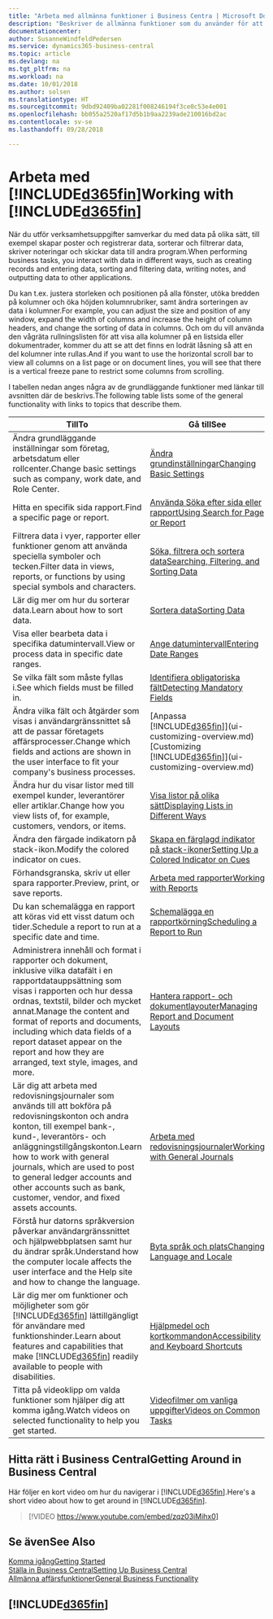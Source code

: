 ```yaml
---
title: "Arbeta med allmänna funktioner i Business Centra | Microsoft Docs"
description: "Beskriver de allmänna funktioner som du använder för att arbeta med data i Business Central, till exempel för att ange värden, sortera data och ändra vyer."
documentationcenter: 
author: SusanneWindfeldPedersen
ms.service: dynamics365-business-central
ms.topic: article
ms.devlang: na
ms.tgt_pltfrm: na
ms.workload: na
ms.date: 10/01/2018
ms.author: solsen
ms.translationtype: HT
ms.sourcegitcommit: 9dbd92409ba02281f008246194f3ce0c53e4e001
ms.openlocfilehash: bb055a2520af17d5b1b9aa2239ade210016bd2ac
ms.contentlocale: sv-se
ms.lasthandoff: 09/28/2018

---
```

# <a name="working-with-included365finincludesd365finmdmd"></a><span data-ttu-id="24f25-103">Arbeta med [!INCLUDE[d365fin](includes/d365fin_md.md)]</span><span class="sxs-lookup"><span data-stu-id="24f25-103">Working with [!INCLUDE[d365fin](includes/d365fin_md.md)]</span></span>
<span data-ttu-id="24f25-104">När du utför verksamhetsuppgifter samverkar du med data på olika sätt, till exempel skapar poster och registrerar data, sorterar och filtrerar data, skriver noteringar och skickar data till andra program.</span><span class="sxs-lookup"><span data-stu-id="24f25-104">When performing business tasks, you interact with data in different ways, such as creating records and entering data, sorting and filtering data, writing notes, and outputting data to other applications.</span></span>

<span data-ttu-id="24f25-105">Du kan t.ex. justera storleken och positionen på alla fönster, utöka bredden på kolumner och öka höjden kolumnrubriker, samt ändra sorteringen av data i kolumner.</span><span class="sxs-lookup"><span data-stu-id="24f25-105">For example, you can adjust the size and position of any window, expand the width of columns and increase the height of column headers, and change the sorting of data in columns.</span></span> <span data-ttu-id="24f25-106">Och om du vill använda den vågräta rullningslisten för att visa alla kolumner på en listsida eller dokumentrader, kommer du att se att det finns en lodrät låsning så att en del kolumner inte rullas.</span><span class="sxs-lookup"><span data-stu-id="24f25-106">And if you want to use the horizontal scroll bar to view all columns on a list page or on document lines, you will see that there is a vertical freeze pane to restrict some columns from scrolling.</span></span>

<span data-ttu-id="24f25-107">I tabellen nedan anges några av de grundläggande funktioner med länkar till avsnitten där de beskrivs.</span><span class="sxs-lookup"><span data-stu-id="24f25-107">The following table lists some of the general functionality with links to topics that describe them.</span></span>

| <span data-ttu-id="24f25-108">Till</span><span class="sxs-lookup"><span data-stu-id="24f25-108">To</span></span> | <span data-ttu-id="24f25-109">Gå till</span><span class="sxs-lookup"><span data-stu-id="24f25-109">See</span></span> |
| --- | --- |
| <span data-ttu-id="24f25-110">Ändra grundläggande inställningar som företag, arbetsdatum eller rollcenter.</span><span class="sxs-lookup"><span data-stu-id="24f25-110">Change basic settings such as company, work date, and Role Center.</span></span> |[<span data-ttu-id="24f25-111">Ändra grundinställningar</span><span class="sxs-lookup"><span data-stu-id="24f25-111">Changing Basic Settings</span></span>](ui-change-basic-settings.md) |
| <span data-ttu-id="24f25-112">Hitta en specifik sida rapport.</span><span class="sxs-lookup"><span data-stu-id="24f25-112">Find a specific page or report.</span></span> |[<span data-ttu-id="24f25-113">Använda Söka efter sida eller rapport</span><span class="sxs-lookup"><span data-stu-id="24f25-113">Using Search for Page or Report</span></span>](ui-search.md) |
| <span data-ttu-id="24f25-114">Filtrera data i vyer, rapporter eller funktioner genom att använda speciella symboler och tecken.</span><span class="sxs-lookup"><span data-stu-id="24f25-114">Filter data in views, reports, or functions by using special symbols and characters.</span></span> |[<span data-ttu-id="24f25-115">Söka, filtrera och sortera data</span><span class="sxs-lookup"><span data-stu-id="24f25-115">Searching, Filtering, and Sorting Data</span></span>](ui-enter-criteria-filters.md) |
| <span data-ttu-id="24f25-116">Lär dig mer om hur du sorterar data.</span><span class="sxs-lookup"><span data-stu-id="24f25-116">Learn about how to sort data.</span></span> |[<span data-ttu-id="24f25-117">Sortera data</span><span class="sxs-lookup"><span data-stu-id="24f25-117">Sorting Data</span></span>](ui-sorting.md) |
| <span data-ttu-id="24f25-118">Visa eller bearbeta data i specifika datumintervall.</span><span class="sxs-lookup"><span data-stu-id="24f25-118">View or process data in specific date ranges.</span></span> |[<span data-ttu-id="24f25-119">Ange datumintervall</span><span class="sxs-lookup"><span data-stu-id="24f25-119">Entering Date Ranges</span></span>](ui-enter-date-ranges.md) |
| <span data-ttu-id="24f25-120">Se vilka fält som måste fyllas i.</span><span class="sxs-lookup"><span data-stu-id="24f25-120">See which fields must be filled in.</span></span> |[<span data-ttu-id="24f25-121">Identifiera obligatoriska fält</span><span class="sxs-lookup"><span data-stu-id="24f25-121">Detecting Mandatory Fields</span></span>](ui-mandatory-fields.md) |
| <span data-ttu-id="24f25-122">Ändra vilka fält och åtgärder som visas i användargränssnittet så att de passar företagets affärsprocesser.</span><span class="sxs-lookup"><span data-stu-id="24f25-122">Change which fields and actions are shown in the user interface to fit your company's business processes.</span></span> |<span data-ttu-id="24f25-123">[Anpassa [!INCLUDE[d365fin](includes/d365fin_md.md)]](ui-customizing-overview.md)</span><span class="sxs-lookup"><span data-stu-id="24f25-123">[Customizing [!INCLUDE[d365fin](includes/d365fin_md.md)]](ui-customizing-overview.md)</span></span> |
| <span data-ttu-id="24f25-124">Ändra hur du visar listor med till exempel kunder, leverantörer eller artiklar.</span><span class="sxs-lookup"><span data-stu-id="24f25-124">Change how you view lists of, for example, customers, vendors, or items.</span></span> |[<span data-ttu-id="24f25-125">Visa listor på olika sätt</span><span class="sxs-lookup"><span data-stu-id="24f25-125">Displaying Lists in Different Ways</span></span>](across-display-lists-different-views.md) |
| <span data-ttu-id="24f25-126">Ändra den färgade indikatorn på stack-ikon.</span><span class="sxs-lookup"><span data-stu-id="24f25-126">Modify the colored indicator on cues.</span></span> |[<span data-ttu-id="24f25-127">Skapa en färglagd indikator på stack-ikoner</span><span class="sxs-lookup"><span data-stu-id="24f25-127">Setting Up a Colored Indicator on Cues</span></span>](ui-how-setup-colored-indicator-cues.md) |
|<span data-ttu-id="24f25-128">Förhandsgranska, skriv ut eller spara rapporter.</span><span class="sxs-lookup"><span data-stu-id="24f25-128">Preview, print, or save reports.</span></span>|[<span data-ttu-id="24f25-129">Arbeta med rapporter</span><span class="sxs-lookup"><span data-stu-id="24f25-129">Working with Reports</span></span>](ui-work-report.md)|
| <span data-ttu-id="24f25-130">Du kan schemalägga en rapport att köras vid ett visst datum och tider.</span><span class="sxs-lookup"><span data-stu-id="24f25-130">Schedule a report to run at a specific date and time.</span></span> |[<span data-ttu-id="24f25-131">Schemalägga en rapportkörning</span><span class="sxs-lookup"><span data-stu-id="24f25-131">Scheduling a Report to Run</span></span>](ui-work-report.md#ScheduleReport) |
| <span data-ttu-id="24f25-132">Administrera innehåll och format i rapporter och dokument, inklusive vilka datafält i en rapportdatauppsättning som visas i rapporten och hur dessa ordnas, textstil, bilder och mycket annat.</span><span class="sxs-lookup"><span data-stu-id="24f25-132">Manage the content and format of reports and documents, including which data fields of a report dataset appear on the report and how they are arranged, text style, images, and more.</span></span>|[<span data-ttu-id="24f25-133">Hantera rapport- och dokumentlayouter</span><span class="sxs-lookup"><span data-stu-id="24f25-133">Managing Report and Document Layouts</span></span>](ui-manage-report-layouts.md) |
| <span data-ttu-id="24f25-134">Lär dig att arbeta med redovisningsjournaler som används till att bokföra på redovisningskonton och andra konton, till exempel bank-, kund-, leverantörs- och anläggningstillgångskonton.</span><span class="sxs-lookup"><span data-stu-id="24f25-134">Learn how to work with general journals, which are used to post to general ledger accounts and other accounts such as bank, customer, vendor, and fixed assets accounts.</span></span> |[<span data-ttu-id="24f25-135">Arbeta med redovisningsjournaler</span><span class="sxs-lookup"><span data-stu-id="24f25-135">Working with General Journals</span></span>](ui-work-general-journals.md) |
|<span data-ttu-id="24f25-136">Förstå hur datorns språkversion påverkar användargränssnittet och hjälpwebbplatsen samt hur du ändrar språk.</span><span class="sxs-lookup"><span data-stu-id="24f25-136">Understand how the computer locale affects the user interface and the Help site and how to change the language.</span></span>|[<span data-ttu-id="24f25-137">Byta språk och plats</span><span class="sxs-lookup"><span data-stu-id="24f25-137">Changing Language and Locale</span></span>](about-locale-language.md)|
|<span data-ttu-id="24f25-138">Lär dig mer om funktioner och möjligheter som gör [!INCLUDE[d365fin](includes/d365fin_md.md)] lättillgängligt för användare med funktionshinder.</span><span class="sxs-lookup"><span data-stu-id="24f25-138">Learn about features and capabilities that make [!INCLUDE[d365fin](includes/d365fin_md.md)] readily available to people with disabilities.</span></span>|[<span data-ttu-id="24f25-139">Hjälpmedel och kortkommandon</span><span class="sxs-lookup"><span data-stu-id="24f25-139">Accessibility and Keyboard Shortcuts</span></span>](ui-accessibility.md)|
|<span data-ttu-id="24f25-140">Titta på videoklipp om valda funktioner som hjälper dig att komma igång.</span><span class="sxs-lookup"><span data-stu-id="24f25-140">Watch videos on selected functionality to help you get started.</span></span>|[<span data-ttu-id="24f25-141">Videofilmer om vanliga uppgifter</span><span class="sxs-lookup"><span data-stu-id="24f25-141">Videos on Common Tasks</span></span>](across-videos.md)|  

## <a name="getting-around-in-business-central"></a><span data-ttu-id="24f25-142">Hitta rätt i Business Central</span><span class="sxs-lookup"><span data-stu-id="24f25-142">Getting Around in Business Central</span></span>
<span data-ttu-id="24f25-143">Här följer en kort video om hur du navigerar i [!INCLUDE[d365fin](includes/d365fin_md.md)].</span><span class="sxs-lookup"><span data-stu-id="24f25-143">Here's a short video about how to get around in [!INCLUDE[d365fin](includes/d365fin_md.md)].</span></span>

> [!VIDEO https://www.youtube.com/embed/zqz03iMihx0]

## <a name="see-also"></a><span data-ttu-id="24f25-144">Se även</span><span class="sxs-lookup"><span data-stu-id="24f25-144">See Also</span></span>
[<span data-ttu-id="24f25-145">Komma igång</span><span class="sxs-lookup"><span data-stu-id="24f25-145">Getting Started</span></span>](product-get-started.md)  
[<span data-ttu-id="24f25-146">Ställa in Business Central</span><span class="sxs-lookup"><span data-stu-id="24f25-146">Setting Up Business Central</span></span>](setup.md)  
[<span data-ttu-id="24f25-147">Allmänna affärsfunktioner</span><span class="sxs-lookup"><span data-stu-id="24f25-147">General Business Functionality</span></span>](ui-across-business-areas.md)  

## [!INCLUDE[d365fin](includes/free_trial_md.md)]  

